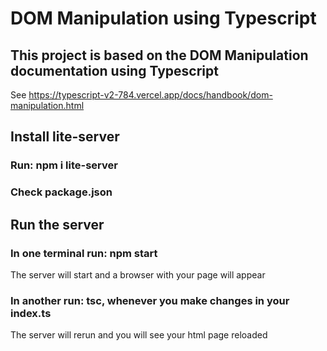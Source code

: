 # DOM Manipulation using Typescript

## This project is based on the DOM Manipulation documentation using Typescript
See https://typescript-v2-784.vercel.app/docs/handbook/dom-manipulation.html

## Install lite-server
### Run: npm i lite-server
### Check package.json

## Run the server
### In one terminal run: npm start
The server will start and a browser with your page will appear
### In another run: tsc, whenever you make changes in your index.ts
The server will rerun and you will see your html page reloaded